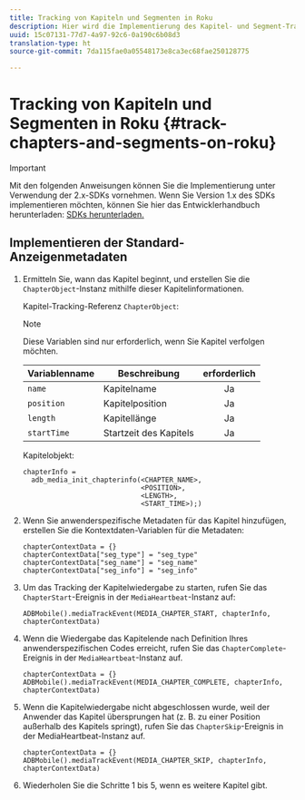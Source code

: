 ```yaml
---
title: Tracking von Kapiteln und Segmenten in Roku
description: Hier wird die Implementierung des Kapitel- und Segment-Trackings mit dem Media SDK in Roku beschrieben.
uuid: 15c07131-77d7-4a97-92c6-0a190c6b08d3
translation-type: ht
source-git-commit: 7da115fae0a05548173e8ca3ec68fae250128775

---
```



# Tracking von Kapiteln und Segmenten in Roku {#track-chapters-and-segments-on-roku}

>[!IMPORTANT]
>
>Mit den folgenden Anweisungen können Sie die Implementierung unter Verwendung der 2.x-SDKs vornehmen. Wenn Sie Version 1.x des SDKs implementieren möchten, können Sie hier das Entwicklerhandbuch herunterladen: [SDKs herunterladen.](/help/sdk-implement/download-sdks.md)

## Implementieren der Standard-Anzeigenmetadaten

1. Ermitteln Sie, wann das Kapitel beginnt, und erstellen Sie die `ChapterObject`-Instanz mithilfe dieser Kapitelinformationen.

   Kapitel-Tracking-Referenz `ChapterObject`:

   >[!NOTE]
   >
   >Diese Variablen sind nur erforderlich, wenn Sie Kapitel verfolgen möchten.

   | Variablenname | Beschreibung | erforderlich |
   | --- | --- | :---: |
   | `name` | Kapitelname | Ja |
   | `position` | Kapitelposition | Ja |
   | `length` | Kapitellänge | Ja |
   | `startTime` | Startzeit des Kapitels | Ja |

   Kapitelobjekt:

   ```
   chapterInfo =  
     adb_media_init_chapterinfo(<CHAPTER_NAME>,  
                                <POSITION>,  
                                <LENGTH>,  
                                <START_TIME>);)
   ```

1. Wenn Sie anwenderspezifische Metadaten für das Kapitel hinzufügen, erstellen Sie die Kontextdaten-Variablen für die Metadaten:

   ```
   chapterContextData = {} 
   chapterContextData["seg_type"] = "seg_type" 
   chapterContextData["seg_name"] = "seg_name" 
   chapterContextData["seg_info"] = "seg_info"
   ```

1. Um das Tracking der Kapitelwiedergabe zu starten, rufen Sie das `ChapterStart`-Ereignis in der `MediaHeartbeat`-Instanz auf:

   ```
   ADBMobile().mediaTrackEvent(MEDIA_CHAPTER_START, chapterInfo, chapterContextData)
   ```

1. Wenn die Wiedergabe das Kapitelende nach Definition Ihres anwenderspezifischen Codes erreicht, rufen Sie das `ChapterComplete`-Ereignis in der `MediaHeartbeat`-Instanz auf.

   ```
   chapterContextData = {} 
   ADBMobile().mediaTrackEvent(MEDIA_CHAPTER_COMPLETE, chapterInfo, chapterContextData)
   ```

1. Wenn die Kapitelwiedergabe nicht abgeschlossen wurde, weil der Anwender das Kapitel übersprungen hat (z. B. zu einer Position außerhalb des Kapitels springt), rufen Sie das `ChapterSkip`-Ereignis in der MediaHeartbeat-Instanz auf.

   ```
   chapterContextData = {} 
   ADBMobile().mediaTrackEvent(MEDIA_CHAPTER_SKIP, chapterInfo, chapterContextData)
   ```

1. Wiederholen Sie die Schritte 1 bis 5, wenn es weitere Kapitel gibt.

